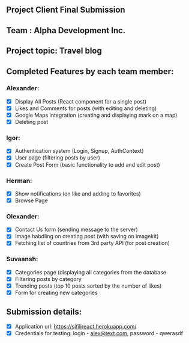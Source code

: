 ## Project Client Final Submission
## Team : Alpha Development Inc.

## Project topic: Travel blog
## Completed Features by each team member:

### Alexander:
- [x] Display All Posts (React component for a single post)
- [x] Likes and Comments for posts (with editing and deleting)
- [x] Google Maps integration (creating and displaying mark on a map)
- [x] Deleting post 

### Igor:
- [x] Authentication system (Login, Signup, AuthContext)
- [x] User page (filtering posts by user)
- [x] Create Post Form (basic functionality to add and edit post) 

### Herman:
- [x] Show notifications (on like and adding to favorites)
- [x] Browse Page 

### Olexander:
- [x] Contact Us form (sending message to the server)
- [x] Image habdling on creating post (with saving on imagekit)
- [x] Fetching list of countries from 3rd party API (for post creation)  

### Suvaansh:
- [x] Categories page (displaying all categories from the database
- [x] Filtering posts by category
- [x] Trending posts (top 10 posts sorted by the number of likes)
- [x] Form for creating new categories

## Submission details:
- [x] Application url: https://sifilireact.herokuapp.com/
- [x] Credentials for testing: login - alex@text.com, password - qwerasdf
